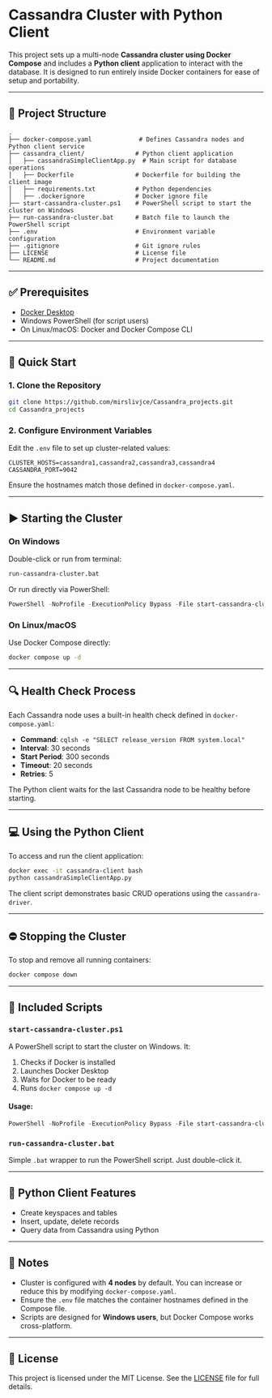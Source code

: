 # Cassandra Cluster with Python Client

This project sets up a multi-node **Cassandra cluster using Docker Compose** and includes a **Python client** application to interact with the database. It is designed to run entirely inside Docker containers for ease of setup and portability.

---

## 📁 Project Structure

```text
.
├── docker-compose.yaml             # Defines Cassandra nodes and Python client service
├── cassandra_client/              # Python client application
│   ├── cassandraSimpleClientApp.py  # Main script for database operations
│   ├── Dockerfile                 # Dockerfile for building the client image
│   ├── requirements.txt           # Python dependencies
│   ├── .dockerignore              # Docker ignore file
├── start-cassandra-cluster.ps1    # PowerShell script to start the cluster on Windows
├── run-cassandra-cluster.bat      # Batch file to launch the PowerShell script
├── .env                           # Environment variable configuration
├── .gitignore                     # Git ignore rules
├── LICENSE                        # License file
└── README.md                      # Project documentation
```

---

## ✅ Prerequisites

- [Docker Desktop](https://www.docker.com/products/docker-desktop)
- Windows PowerShell (for script users)
- On Linux/macOS: Docker and Docker Compose CLI

---

## 🚀 Quick Start

### 1. Clone the Repository

```bash
git clone https://github.com/mirslivjce/Cassandra_projects.git
cd Cassandra_projects
```

### 2. Configure Environment Variables

Edit the `.env` file to set up cluster-related values:

```env
CLUSTER_HOSTS=cassandra1,cassandra2,cassandra3,cassandra4
CASSANDRA_PORT=9042
```

Ensure the hostnames match those defined in `docker-compose.yaml`.

---

## ▶️ Starting the Cluster

### On Windows

Double-click or run from terminal:

```cmd
run-cassandra-cluster.bat
```

Or run directly via PowerShell:

```powershell
PowerShell -NoProfile -ExecutionPolicy Bypass -File start-cassandra-cluster.ps1
```

### On Linux/macOS

Use Docker Compose directly:

```bash
docker compose up -d
```

---

## 🔍 Health Check Process

Each Cassandra node uses a built-in health check defined in `docker-compose.yaml`:

- **Command**: `cqlsh -e "SELECT release_version FROM system.local"`
- **Interval**: 30 seconds
- **Start Period**: 300 seconds
- **Timeout**: 20 seconds
- **Retries**: 5

The Python client waits for the last Cassandra node to be healthy before starting.

---

## 💻 Using the Python Client

To access and run the client application:

```bash
docker exec -it cassandra-client bash
python cassandraSimpleClientApp.py
```

The client script demonstrates basic CRUD operations using the `cassandra-driver`.

---

## ⛔ Stopping the Cluster

To stop and remove all running containers:

```bash
docker compose down
```

---

## 🧰 Included Scripts

### `start-cassandra-cluster.ps1`

A PowerShell script to start the cluster on Windows. It:

1. Checks if Docker is installed
2. Launches Docker Desktop
3. Waits for Docker to be ready
4. Runs `docker compose up -d`

#### Usage:

```powershell
PowerShell -NoProfile -ExecutionPolicy Bypass -File start-cassandra-cluster.ps1
```

### `run-cassandra-cluster.bat`

Simple `.bat` wrapper to run the PowerShell script. Just double-click it.

---

## 🐍 Python Client Features

- Create keyspaces and tables
- Insert, update, delete records
- Query data from Cassandra using Python

---

## 📌 Notes

- Cluster is configured with **4 nodes** by default. You can increase or reduce this by modifying `docker-compose.yaml`.
- Ensure the `.env` file matches the container hostnames defined in the Compose file.
- Scripts are designed for **Windows users**, but Docker Compose works cross-platform.

---

## 📄 License

This project is licensed under the MIT License. See the [LICENSE](./LICENSE) file for full details.
